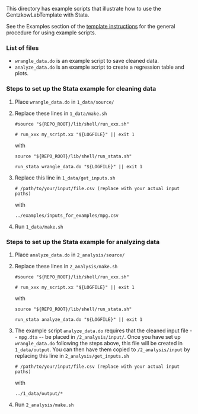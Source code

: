 This directory has example scripts that illustrate how to use the GentzkowLabTemplate with Stata.

See the Examples section of the [template instructions](https://github.com/gentzkow/GentzkowLabTemplate/wiki#examples) for the general procedure for using example scripts.

### List of files

* `wrangle_data.do` is an example script to save cleaned data.
* `analyze_data.do` is an example script to create a regression table and plots.

### Steps to set up the Stata example for cleaning data

1. Place `wrangle_data.do` in `1_data/source/`
2. Replace these lines in `1_data/make.sh`
  
    ```
    #source "${REPO_ROOT}/lib/shell/run_xxx.sh"
    ```
    ```
    # run_xxx my_script.xx "${LOGFILE}" || exit 1
    ```

    with

    ```
    source "${REPO_ROOT}/lib/shell/run_stata.sh"
    ```
    ```
    run_stata wrangle_data.do "${LOGFILE}" || exit 1
    ```
3. Replace this line in `1_data/get_inputs.sh`
    ```
    # /path/to/your/input/file.csv (replace with your actual input paths)
    ```

    with
  
    ```
    ../examples/inputs_for_examples/mpg.csv 
    ```

4. Run `1_data/make.sh`

### Steps to set up the Stata example for analyzing data

1. Place `analyze_data.do` in `2_analysis/source/`
2. Replace these lines in `2_analysis/make.sh`
    ```
    #source "${REPO_ROOT}/lib/shell/run_xxx.sh"
    ```
    ```
    # run_xxx my_script.xx "${LOGFILE}" || exit 1
    ```

    with

    ```
    source "${REPO_ROOT}/lib/shell/run_stata.sh"
    ```
    ```
    run_stata analyze_data.do "${LOGFILE}" || exit 1
    ```

3. The example script `analyze_data.do` requires that the cleaned input file -- `mpg.dta` -- be placed in `/2_analysis/input/`. Once you have set up `wrangle_data.do` following the steps above, this file will be created in `1_data/output`. You can then have them copied to `/2_analysis/input` by replacing this line in `2_analysis/get_inputs.sh`

    ```
    # /path/to/your/input/file.csv (replace with your actual input paths)
    ```

    with
  
    ```
    ../1_data/output/*
    ```

4. Run `2_analysis/make.sh`